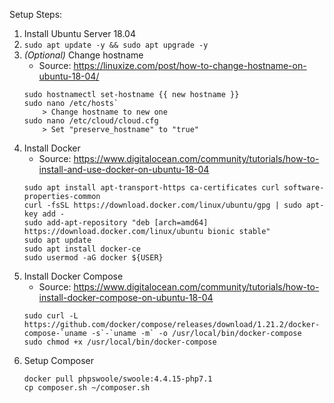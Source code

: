Setup Steps:
1. Install Ubuntu Server 18.04
2. `sudo apt update -y && sudo apt upgrade -y`
3. *(Optional)* Change hostname
    - Source: https://linuxize.com/post/how-to-change-hostname-on-ubuntu-18-04/
    ```
    sudo hostnamectl set-hostname {{ new hostname }}
    sudo nano /etc/hosts`
        > Change hostname to new one
    sudo nano /etc/cloud/cloud.cfg
        > Set "preserve_hostname" to "true"
    ```
4. Install Docker
    - Source: https://www.digitalocean.com/community/tutorials/how-to-install-and-use-docker-on-ubuntu-18-04
    ```
    sudo apt install apt-transport-https ca-certificates curl software-properties-common
    curl -fsSL https://download.docker.com/linux/ubuntu/gpg | sudo apt-key add -
    sudo add-apt-repository "deb [arch=amd64] https://download.docker.com/linux/ubuntu bionic stable"
    sudo apt update
    sudo apt install docker-ce
    sudo usermod -aG docker ${USER}
    ```
5. Install Docker Compose
    - Source: https://www.digitalocean.com/community/tutorials/how-to-install-docker-compose-on-ubuntu-18-04
    ```
    sudo curl -L https://github.com/docker/compose/releases/download/1.21.2/docker-compose-`uname -s`-`uname -m` -o /usr/local/bin/docker-compose
    sudo chmod +x /usr/local/bin/docker-compose
    ```
6. Setup Composer
    ```
    docker pull phpswoole/swoole:4.4.15-php7.1
    cp composer.sh ~/composer.sh
    ```